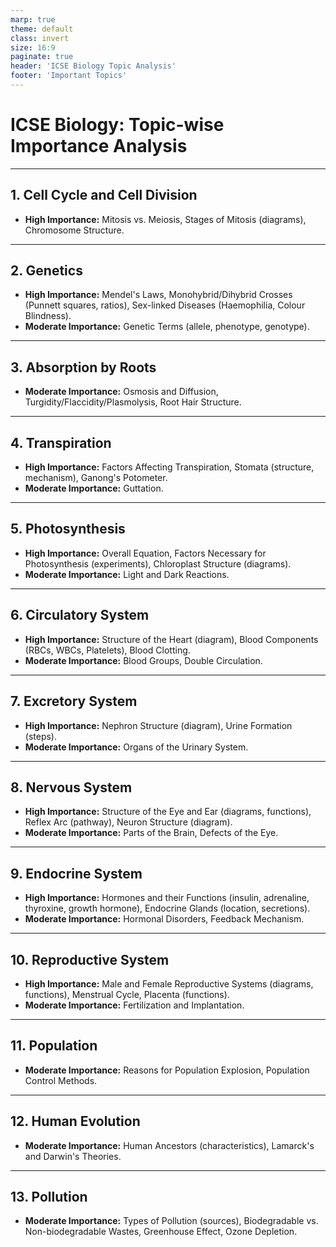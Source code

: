 ```yaml
---
marp: true
theme: default
class: invert
size: 16:9
paginate: true
header: 'ICSE Biology Topic Analysis'
footer: 'Important Topics'
---
```


# ICSE Biology: Topic-wise Importance Analysis

---

## 1. Cell Cycle and Cell Division

*   **High Importance:** Mitosis vs. Meiosis, Stages of Mitosis (diagrams), Chromosome Structure.

---

## 2. Genetics

*   **High Importance:** Mendel's Laws, Monohybrid/Dihybrid Crosses (Punnett squares, ratios), Sex-linked Diseases (Haemophilia, Colour Blindness).
*   **Moderate Importance:** Genetic Terms (allele, phenotype, genotype).

---

## 3. Absorption by Roots

*   **Moderate Importance:** Osmosis and Diffusion, Turgidity/Flaccidity/Plasmolysis, Root Hair Structure.

---

## 4. Transpiration

*   **High Importance:** Factors Affecting Transpiration, Stomata (structure, mechanism), Ganong's Potometer.
*   **Moderate Importance:** Guttation.

---

## 5. Photosynthesis

*   **High Importance:** Overall Equation, Factors Necessary for Photosynthesis (experiments), Chloroplast Structure (diagrams).
*   **Moderate Importance:** Light and Dark Reactions.

---

## 6. Circulatory System

*   **High Importance:** Structure of the Heart (diagram), Blood Components (RBCs, WBCs, Platelets), Blood Clotting.
*   **Moderate Importance:** Blood Groups, Double Circulation.

---

## 7. Excretory System

*   **High Importance:** Nephron Structure (diagram), Urine Formation (steps).
*   **Moderate Importance:** Organs of the Urinary System.

---

## 8. Nervous System

*   **High Importance:** Structure of the Eye and Ear (diagrams, functions), Reflex Arc (pathway), Neuron Structure (diagram).
*   **Moderate Importance:** Parts of the Brain, Defects of the Eye.

---

## 9. Endocrine System

*   **High Importance:** Hormones and their Functions (insulin, adrenaline, thyroxine, growth hormone), Endocrine Glands (location, secretions).
*   **Moderate Importance:** Hormonal Disorders, Feedback Mechanism.

---

## 10. Reproductive System

*   **High Importance:** Male and Female Reproductive Systems (diagrams, functions), Menstrual Cycle, Placenta (functions).
*   **Moderate Importance:** Fertilization and Implantation.

---

## 11. Population

*   **Moderate Importance:** Reasons for Population Explosion, Population Control Methods.

---

## 12. Human Evolution

*   **Moderate Importance:** Human Ancestors (characteristics), Lamarck's and Darwin's Theories.

---

## 13. Pollution

*   **Moderate Importance:** Types of Pollution (sources), Biodegradable vs. Non-biodegradable Wastes, Greenhouse Effect, Ozone Depletion.
